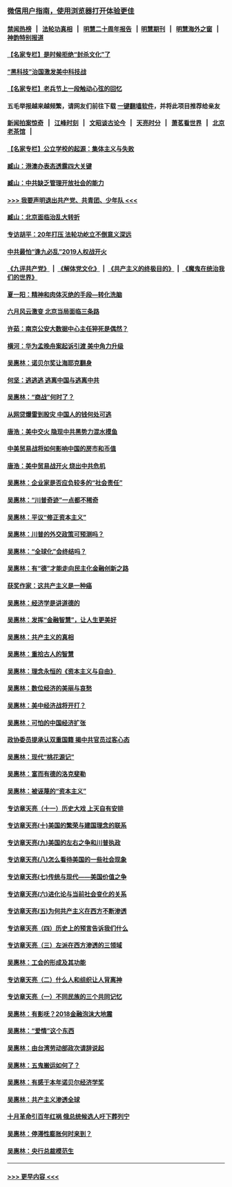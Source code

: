 ### [微信用户指南，使用浏览器打开体验更佳](https://github.com/gfw-breaker/banned-news1/blob/master/indexes/wechat-guide.md?t=0)
#### [禁闻热榜](热点新闻.md?t=0)  &nbsp;&nbsp;|&nbsp;&nbsp; [法轮功真相](https://github.com/gfw-breaker/truth/blob/master/README.md?t=0) &nbsp;&nbsp;|&nbsp;&nbsp; [明慧二十周年报告](https://github.com/gfw-breaker/mh-reports/blob/master/README.md?t=0) &nbsp;&nbsp;|&nbsp;&nbsp;[明慧期刊](https://github.com/gfw-breaker/mh-qikan) &nbsp;&nbsp;|&nbsp;&nbsp; [明慧海外之窗](https://github.com/gfw-breaker/mh-news/blob/master/README.md?t=0) &nbsp;&nbsp;|&nbsp;&nbsp; [神韵特别报道](https://github.com/gfw-breaker/mh-news/blob/master/shenyun.md?t=0)
#### [【名家专栏】是时候拒绝“封杀文化”了](../pages/nsc423/n11814093.md?t=02130002) 
#### [“黑科技”治国激发美中科技战](../pages/nsc423/n11638056.md?t=02130002) 
#### [【名家专栏】老兵节上一段触动心弦的回忆](../pages/nsc423/n11646016.md?t=02130002) 
#### 五毛举报越来越频繁，请网友们前往下载 [一键翻墙软件](https://github.com/gfw-breaker/ssr-accounts)，并将此项目推荐给亲友
#### [新闻拍案惊奇](https://github.com/gfw-breaker/banned-news1/blob/master/pages/link4.md) &nbsp;&nbsp;|&nbsp;&nbsp; [江峰时刻](https://github.com/gfw-breaker/banned-news1/blob/master/pages/link4.md) &nbsp;&nbsp;|&nbsp;&nbsp; [文昭谈古论今](https://github.com/gfw-breaker/banned-news1/blob/master/pages/link4.md) &nbsp;&nbsp;|&nbsp;&nbsp; [天亮时分](https://github.com/gfw-breaker/banned-news1/blob/master/pages/link4.md) &nbsp;&nbsp;|&nbsp;&nbsp; [萧茗看世界](https://github.com/gfw-breaker/banned-news1/blob/master/pages/link4.md) &nbsp;&nbsp;|&nbsp;&nbsp; [北京老茶馆](https://github.com/gfw-breaker/banned-news1/blob/master/pages/link4.md) &nbsp;&nbsp;|&nbsp;&nbsp; 
#### [【名家专栏】公立学校的起源：集体主义与失败](../pages/nsc423/n11601833.md?t=02130002) 
#### [臧山：港澳办表态透露四大关键](../pages/nsc423/n11421628.md?t=02130002) 
#### [臧山：中共缺乏管理开放社会的能力](../pages/nsc423/n11407457.md?t=02130002) 
#### [>>> 我要声明退出共产党、共青团、少年队 <<<](https://github.com/begood0513/goodnews/blob/master/quit/letter.md) 
#### [臧山：北京面临治乱大转折](../pages/nsc423/n11406895.md?t=02130002) 
#### [专访胡平：20年打压 法轮功屹立不倒意义深远](../pages/nsc423/n11398800.md?t=02130002) 
#### [中共最怕“逢九必乱”2019人权战开火](../pages/nsc423/n11385248.md?t=02130002) 
#### [《九评共产党》](https://github.com/begood0513/9ping.md/blob/master/README.md) &nbsp;|&nbsp; [《解体党文化》](../../../../jtdwh.md/blob/master/README.md)  &nbsp;|&nbsp; [《共产主义的终极目的》](../../../../gczydzjmd.md/blob/master/README.md) &nbsp;|&nbsp; [《魔鬼在统治我们的世界》](../../../../mgztzwmdsj.md/blob/master/README.md) 
#### [夏一阳：精神和肉体灭绝的手段—转化洗脑](../pages/nsc423/n11368250.md?t=02130002) 
#### [六月风云激变 北京当局面临三条路](../pages/nsc423/n11313668.md?t=02130002) 
#### [许茹：南京公安大数据中心主任猝死是偶然？](../pages/nsc423/n11064744.md?t=02130002) 
#### [横河：华为孟晚舟案起诉引渡 美中角力升级](../pages/nsc423/n11027230.md?t=02130002) 
#### [吴惠林：诺贝尔奖让海耶克翻身](../pages/nsc423/n10890049.md?t=02130002) 
#### [何坚：逃逃逃 逃离中国与逃离中共](../pages/nsc423/n10592891.md?t=02130002) 
#### [吴惠林：“商战”何时了？](../pages/nsc423/n10573558.md?t=02130002) 
#### [从网贷爆雷到股灾 中国人的钱何处可逃](../pages/nsc423/n10572800.md?t=02130002) 
#### [唐浩：美中交火 隐现中共黑势力混水摸鱼](../pages/nsc423/n10544040.md?t=02130002) 
#### [中美贸易战将如何影响中国的房市和币值](../pages/nsc423/n10543697.md?t=02130002) 
#### [唐浩：美中贸易战开火 烧出中共危机](../pages/nsc423/n10540126.md?t=02130002) 
#### [吴惠林：企业家是否应负较多的“社会责任”](../pages/nsc423/n10535022.md?t=02130002) 
#### [吴惠林：“川普奇迹”一点都不稀奇](../pages/nsc423/n10512808.md?t=02130002) 
#### [吴惠林：平议“修正资本主义”](../pages/nsc423/n10495724.md?t=02130002) 
#### [吴惠林：川普的外交政策可预测吗？](../pages/nsc423/n10462387.md?t=02130002) 
#### [吴惠林：“全球化”会终结吗？](../pages/nsc423/n10452838.md?t=02130002) 
#### [吴惠林：有“德”才能走向民主化金融创新之路](../pages/nsc423/n10432292.md?t=02130002) 
#### [获奖作家：这共产主义是一种癌](../pages/nsc423/n10431541.md?t=02130002) 
#### [吴惠林：经济学是讲道德的](../pages/nsc423/n10398014.md?t=02130002) 
#### [吴惠林：发挥“金融智慧”，让人生更美好](../pages/nsc423/n10375019.md?t=02130002) 
#### [吴惠林：共产主义的真相](../pages/nsc423/n10351394.md?t=02130002) 
#### [吴惠林：重拾古人的智慧](../pages/nsc423/n10337691.md?t=02130002) 
#### [吴惠林：理念永恒的《资本主义与自由》](../pages/nsc423/n10316274.md?t=02130002) 
#### [吴惠林：数位经济的美丽与哀愁](../pages/nsc423/n10292946.md?t=02130002) 
#### [吴惠林：美中经济战将开打？](../pages/nsc423/n10258825.md?t=02130002) 
#### [吴惠林：可怕的中国经济扩张](../pages/nsc423/n10219147.md?t=02130002) 
#### [政协委员提承认双重国籍 揭中共官员过客心态](../pages/nsc423/n10208809.md?t=02130002) 
#### [吴惠林：现代“桃花源记”](../pages/nsc423/n10185234.md?t=02130002) 
#### [吴惠林：富而有德的洛克斐勒](../pages/nsc423/n10142264.md?t=02130002) 
#### [吴惠林：被诬蔑的“资本主义”](../pages/nsc423/n10124816.md?t=02130002) 
#### [专访章天亮（十一）历史大戏 上天自有安排](../pages/nsc423/n10094905.md?t=02130002) 
#### [专访章天亮(十)美国的繁荣与建国理念的联系](../pages/nsc423/n10094899.md?t=02130002) 
#### [专访章天亮(九)美国的左右之争和川普执政](../pages/nsc423/n10094889.md?t=02130002) 
#### [专访章天亮(八)怎么看待美国的一些社会现象](../pages/nsc423/n10094857.md?t=02130002) 
#### [专访章天亮(七)传统与现代——美国价值之争](../pages/nsc423/n10093140.md?t=02130002) 
#### [专访章天亮(六)进化论与当前社会变化的关系](../pages/nsc423/n10092036.md?t=02130002) 
#### [专访章天亮(五)为何共产主义在西方不断渗透](../pages/nsc423/n10083620.md?t=02130002) 
#### [专访章天亮（四）历史上的预言告诉我们什么](../pages/nsc423/n10083606.md?t=02130002) 
#### [专访章天亮（三）左派在西方渗透的三领域](../pages/nsc423/n10081115.md?t=02130002) 
#### [吴惠林：工会的形成及其功能](../pages/nsc423/n10080633.md?t=02130002) 
#### [专访章天亮（二）什么人和组织让人背离神](../pages/nsc423/n10076637.md?t=02130002) 
#### [专访章天亮（一）不同民族的三个共同记忆](../pages/nsc423/n10074188.md?t=02130002) 
#### [吴惠林：有影呒？2018金融泡沫大地震](../pages/nsc423/n10040534.md?t=02130002) 
#### [吴惠林：“爱情”这个东西](../pages/nsc423/n10019423.md?t=02130002) 
#### [吴惠林：由台湾劳动部政次请辞说起](../pages/nsc423/n9979679.md?t=02130002) 
#### [吴惠林：五鬼搬运如何了？](../pages/nsc423/n9925338.md?t=02130002) 
#### [吴惠林：有感于本年诺贝尔经济学奖](../pages/nsc423/n9871883.md?t=02130002) 
#### [吴惠林：共产主义渗透全球](../pages/nsc423/n9812748.md?t=02130002) 
#### [十月革命引百年红祸 俄总统候选人吁下葬列宁](../pages/nsc423/n9810182.md?t=02130002) 
#### [吴惠林：停滞性膨胀何时来到？](../pages/nsc423/n9764136.md?t=02130002) 
#### [吴惠林：央行总裁模范生](../pages/nsc423/n9728134.md?t=02130002) 

----
#### [ >>> 更早内容 <<< ](../indexes/nsc423-earlier.md)
